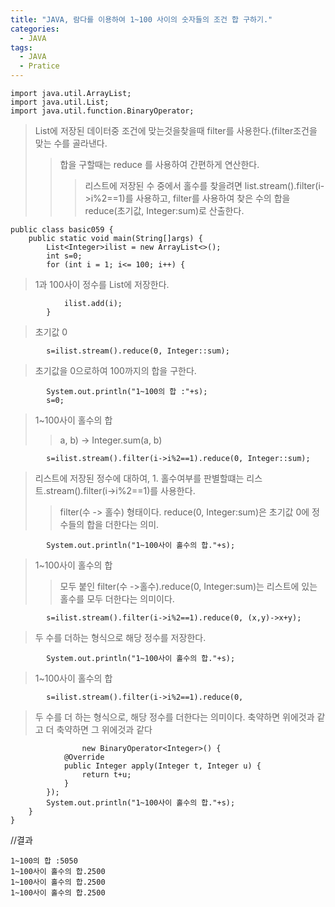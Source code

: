 ```yaml
---
title: "JAVA, 람다를 이용하여 1~100 사이의 숫자들의 조건 합 구하기."
categories:
  - JAVA
tags:
  - JAVA
  - Pratice
---
```


	import java.util.ArrayList;
	import java.util.List;
	import java.util.function.BinaryOperator;

>List에 저장된 데이터중 조건에 맞는것을찾을때 filter를 사용한다.(filter조건을 맞는 수를 골라낸다.
>>합을 구할때는 reduce 를 사용하여 간편하게 연산한다.
>>>리스트에 저장된 수 중에서 홀수를 찾을려면 list.stream().filter(i->i%2==1)를 사용하고, filter를 사용하여 찾은 수의 합을 reduce(초기값, Integer:sum)로 산출한다.

	public class basic059 {
		public static void main(String[]args) {
			List<Integer>ilist = new ArrayList<>();
			int s=0;
			for (int i = 1; i<= 100; i++) { 
				
>1과 100사이 정수를 List에 저장한다.

				ilist.add(i);
			}

>초기값 0

			s=ilist.stream().reduce(0, Integer::sum);

>초기값을 0으로하여 100까지의 합을 구한다.

			System.out.println("1~100의 합 :"+s);
			s=0;

>1~100사이 홀수의 합						
>>a, b) -> Integer.sum(a, b)

			s=ilist.stream().filter(i->i%2==1).reduce(0, Integer::sum);

>리스트에 저장된 정수에 대하여, 1. 홀수여부를 판별할떄는 리스트.stream().filter(i->i%2==1)를 사용한다.
>> filter(수 -> 홀수) 형태이다. reduce(0, Integer:sum)은 초기값 0에 정수들의 합을 더한다는 의미.

			System.out.println("1~100사이 홀수의 합."+s);				

>1~100사이 홀수의 합										
>>모두 붙인 filter(수 ->홀수).reduce(0, Integer:sum)는 리스트에 있는 홀수를 모두 더한다는 의미이다.

			s=ilist.stream().filter(i->i%2==1).reduce(0, (x,y)->x+y);
			
>두 수를 더하는 형식으로 해당 정수를 저장한다.

			System.out.println("1~100사이 홀수의 합."+s);
			
>1~100사이 홀수의 합

			s=ilist.stream().filter(i->i%2==1).reduce(0, 

>두 수를 더 하는 형식으로, 해당 정수를 더한다는 의미이다. 축약하면 위에것과 같고 더 축약하면 그 위에것과 같다

					new BinaryOperator<Integer>() {
				@Override
				public Integer apply(Integer t, Integer u) {
					return t+u;
				}
			});
			System.out.println("1~100사이 홀수의 합."+s);
		}
	}

//결과

	1~100의 합 :5050
	1~100사이 홀수의 합.2500
	1~100사이 홀수의 합.2500
	1~100사이 홀수의 합.2500
